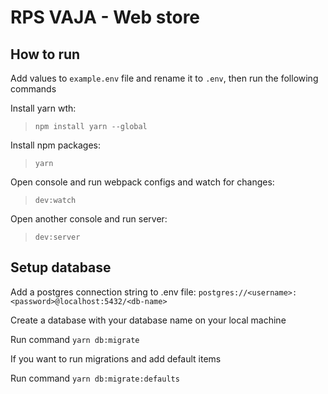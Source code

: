 # RPS VAJA - Web store

## How to run

Add values to `example.env` file and rename it to `.env`, then run the following commands

Install yarn wth:

> `npm install yarn --global`

Install npm packages:

> `yarn`

Open console and run webpack configs and watch for changes:

> `dev:watch`

Open another console and run server:

> `dev:server`

## Setup database

Add a postgres connection string to .env file: `postgres://<username>:<password>@localhost:5432/<db-name>`

Create a database with your database name on your local machine

Run command `yarn db:migrate`

If you want to run migrations and add default items

Run command `yarn db:migrate:defaults`
